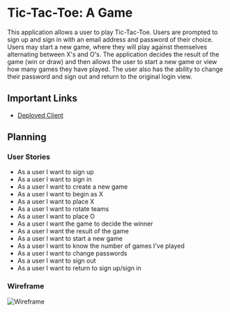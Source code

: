 # Tic-Tac-Toe: A Game

This application allows a user to play Tic-Tac-Toe. Users are prompted to sign up and sign in with an email address and password of their choice. Users may start a new game, where they will play against themselves alternating between X's and O's. The application decides the result of the game (win or draw) and then allows the user to start a new game or view how many games they have played. The user also has the ability to change their password and sign out and return to the original login view.

## Important Links

- [Deployed Client](https://mdelgado509.github.io/game-project-client/)

## Planning

### User Stories

- As a user I want to sign up
- As a user I want to sign in
- As a user I want to create a new game
- As a user I want to begin as X
- As a user I want to place X
- As a user I want to rotate teams
- As a user I want to place O
- As a user I want the game to decide the winner
- As a user I want the result of the game
- As a user I want to start a new game
- As a user I want to know the number of games I've played
- As a user I want to change passwords
- As a user I want to sign out
- As a user I want to return to sign up/sign in

### Wireframe

![Wireframe](https://user-images.githubusercontent.com/80169995/113769807-63c2e800-96ef-11eb-9085-d264d3983006.jpg)
